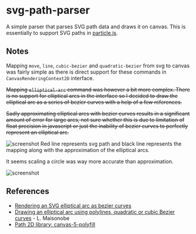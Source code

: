 # svg-path-parser

A simple parser that parses SVG path data and draws it on canvas. This is essentially to support SVG paths in [particle.js](https://github.com/karanjitsingh/particle.js).

## Notes
Mapping ```move```, ```line```, ```cubic-bezier``` and ```quadratic-bezier``` from svg to canvas was fairly simple as there is direct support for these commands in ```CanvasRenderingContext2D``` interface.

~~Mapping ```elliptical-arc``` command was however a bit more complex. There is no support for elliptical arcs in the interface so I decided to draw the elliptical arc as a series of bezier curves with a help of a few references.~~

~~Sadly approximating elliptical arcs with bezier curves results in a significant amount of error for large arcs, not sure whether this is due to limitation of float precision in javascript or just the inability of bezier curves to perfectly represent an elliptical arc.~~

![screenshot](http://i.imgur.com/0B1YAfR.png)
Red line represents svg path and black line represents the mapping along with the approximation of the elliptical arcs.

It seems scaling a circle was way more accurate than approximation.

![screenshot](http://i.imgur.com/DsHhBQX.png)


## References
* [Rendering an SVG elliptical arc as bezier curves](https://mortoray.com/2017/02/16/rendering-an-svg-elliptical-arc-as-bezier-curves/)
* [Drawing an elliptical arc using polylines, quadratic or cubic Bezier curves](http://www.spaceroots.org/documents/ellipse/elliptical-arc.pdf) - L. Maisonobe
* [Path 2D library: canvas-5-polyfill](https://github.com/google/canvas-5-polyfill)
